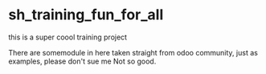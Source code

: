 # sh_training_fun_for_all
this is a super coool training project 

There are somemodule in here taken straight from odoo community, just as examples, please don't sue me
Not so good.
